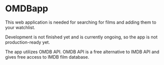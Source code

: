 # OMDBapp

This web application is needed for searching for films and adding them to your watchlist.

Development is not finished yet and is currently ongoing, so the app is not production-ready yet.

The app utilizes OMDB API. OMDB API is a free alternative to IMDB API and gives free access to IMDB film database.
